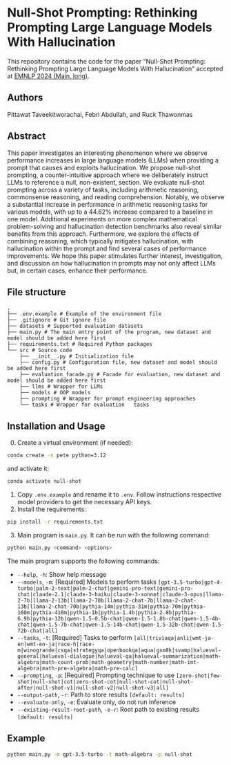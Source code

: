 # Null-Shot Prompting: Rethinking Prompting Large Language Models With Hallucination

This repository contains the code for the paper "Null-Shot Prompting: Rethinking Prompting Large Language Models With Hallucination" accepted at [EMNLP 2024 (Main, long)](https://2024.emnlp.org/program/accepted_main_conference/).

## Authors
Pittawat Taveekitworachai, Febri Abdullah, and Ruck Thawonmas

## Abstract

This paper investigates an interesting phenomenon where we observe performance increases in large language models (LLMs) when providing a prompt that causes and exploits hallucination. We propose null-shot prompting, a counter-intuitive approach where we deliberately instruct LLMs to reference a null, non-existent, section. We evaluate null-shot prompting across a variety of tasks, including arithmetic reasoning, commonsense reasoning, and reading comprehension. Notably, we observe a substantial increase in performance in arithmetic reasoning tasks for various models, with up to a 44.62% increase compared to a baseline in one model. Additional experiments on more complex mathematical problem-solving and hallucination detection benchmarks also reveal similar benefits from this approach. Furthermore, we explore the effects of combining reasoning, which typically mitigates hallucination, with hallucination within the prompt and find several cases of performance improvements. We hope this paper stimulates further interest, investigation, and discussion on how hallucination in prompts may not only affect LLMs but, in certain cases, enhance their performance.

## File structure
```
.
├── .env.example # Example of the environment file
├── .gitignore # Git ignore file
├── datasets # Supported evaluation datasets
├── main.py # The main entry point of the program, new dataset and model should be added here first
├── requirements.txt # Required Python packages
└── src # Source code
    ├── __init__.py # Initialization file
    ├── config.py # Configuration file, new dataset and model should be added here first
    ├── evaluation_facade.py # Facade for evaluation, new dataset and model should be added here first
    ├── llms # Wrapper for LLMs
    ├── models # OOP models
    ├── prompting # Wrapper for prompt engineering approaches
    └── tasks # Wrapper for evaluation   tasks
```

## Installation and Usage
0. Create a virtual environment (if needed):
```bash
conda create -n pete python=3.12
```
and activate it:
```bash
conda activate null-shot
```
1. Copy `.env.example` and rename it to `.env`. Follow instructions respective model providers to get the necessary API keys.
2. Install the requirements:
```bash
pip install -r requirements.txt
```
3. Main program is `main.py`. It can be run with the following command:
```bash
python main.py <command> <options>
```
The main program supports the following commands:
- `--help`, `-h`: Show help message
- `--models`, `-m`: [Required] Models to perform tasks `[gpt-3.5-turbo|gpt-4-turbo|palm-2-text|palm-2-chat|gemini-pro-text|gemini-pro-chat|claude-2.1|claude-3-haiku|claude-3-sonnet|claude-3-opus|llama-2-7b|llama-2-13b|llama-2-70b|llama-2-chat-7b|llama-2-chat-13b|llama-2-chat-70b|pythia-14m|pythia-31m|pythia-70m|pythia-160m|pythia-410m|pythia-1b|pythia-1.4b|pythia-2.8b|pythia-6.9b|pythia-12b|qwen-1.5-0.5b-chat|qwen-1.5-1.8b-chat|qwen-1.5-4b-chat|qwen-1.5-7b-chat|qwen-1.5-14b-chat|qwen-1.5-32b-chat|qwen-1.5-72b-chat|all]`
- `--tasks`, `-t`: [Required] Tasks to perform `[all|triviaqa|anli|wmt-ja-en|wmt-en-ja|race-h|race-m|winogrande|csqa|strategyqa|openbookqa|aqua|gsm8k|svamp|halueval-general|halueval-dialogue|halueval-qa|halueval-summarization|math-algebra|math-count-prob|math-geometry|math-number|math-int-algebra|math-pre-algebra|math-pre-calc]`
- `--prompting`, `-p`: [Required] Prompting technique to use `[zero-shot|few-shot|null-shot|cot|zero-shot-cot|null-shot-cot|null-shot-after|null-shot-v1|null-shot-v2|null-shot-v3|all]`
- `--output-path`, `-r`: Path to store results `[default: results]`
- `--evaluate-only`, `-e`: Evaluate only, do not run inference
- `--existing-result-root-path`, `-e-r`: Root path to existing results `[default:
                                  results]`

## Example
```bash
python main.py -m gpt-3.5-turbo -t math-algebra -p null-shot
```
